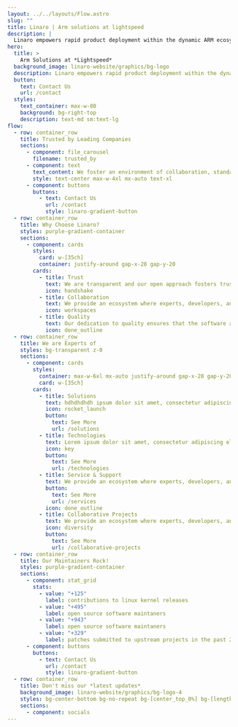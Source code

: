 ```yaml
---
layout: ../../layouts/Flow.astro
slug: ""
title: Linaro | Arm solutions at lightspeed
description: |
  Linaro empowers rapid product deployment within the dynamic ARM ecosystem. Our cutting-edge solutions and collaborative platform facilitate the swift development, testing, and delivery of ARM-based innovations, enabling businesses to stay ahead in today's competitive technology landscape.
hero:
  title: >
    Arm Solutions at *Lightspeed*
  background_image: linaro-website/graphics/bg-logo
  description: Linaro empowers rapid product deployment within the dynamic ARM ecosystem. Our cutting-edge solutions and collaborative platform facilitate the swift development, testing, and delivery of ARM-based innovations, enabling businesses to stay ahead in today's competitive technology landscape.
  button:
    text: Contact Us
    url: /contact
  styles:
    text_container: max-w-80
    background: bg-right-top
    description: text-md sm:text-lg
flow:
  - row: container_row
    title: Trusted by Leading Companies
    sections:
      - component: file_carousel
        filename: trusted_by
      - component: text
        text_content: We foster an environment of collaboration, standardization, and optimization to accelerate the deployment of Arm-based products and technologies.
        style: text-center max-w-4xl mx-auto text-xl
      - component: buttons
        buttons:
          - text: Contact Us
            url: /contact
            style: linaro-gradient-button
  - row: container_row
    title: Why Choose Linaro?
    styles: purple-gradient-container
    sections:
      - component: cards
        styles:
          card: w-[35ch]
          container: justify-around gap-x-28 gap-y-20
        cards:
          - title: Trust
            text: We are transparent and our open approach fosters trust among partners, developers, and the community. We build trust ensuring the reliability and credibility of Arm-based solutions.
            icon: handshake
          - title: Collaboration
            text: We provide an ecosystem where experts, developers, and businesses collaborate seamlessly, pooling their knowledge and skills to drive innovation in the Arm ecosystem. We ensure that the collective intelligence of the Arm community can be harnessed to create exceptional, cutting-edge solutions.
            icon: workspaces
          - title: Quality
            text: Our dedication to quality ensures that the software and tools we deliver to the Arm ecosystem are reliable, efficient, and of the highest standard. Our commitment to quality contributes to the success and trustworthiness of Arm-based technologies.
            icon: done_outline
  - row: container_row
    title: We are Experts of
    styles: bg-transparent z-0
    sections:
      - component: cards
        styles:
          container: max-w-6xl mx-auto justify-around gap-x-28 gap-y-20
          card: w-[35ch]
        cards:
          - title: Solutions
            text: hdhdhdhdh ipsum dolor sit amet, consectetur adipiscing elit, sed do eiusmod tempor incididunt ut labore et dolore magna aliqua. Ut enim ad minim veniam, quis nostrud exercitation ullamco laboris
            icon: rocket_launch
            button:
              text: See More
              url: /solutions
          - title: Technologies
            text: Lorem ipsum dolor sit amet, consectetur adipiscing elit, sed do eiusmod tempor incididunt ut labore et dolore magna aliqua. Ut enim ad minim veniam, quis nostrud exercitation ullamco laboris
            icon: key
            button:
              text: See More
              url: /technologies
          - title: Service & Support
            text: We provide an ecosystem where experts, developers, and businesses collaborate seamlessly, pooling their knowledge and skills to drive innovation in the Arm ecosystem. We ensure that the collective intelligence of the Arm community can be harnessed to create exceptional, cutting-edge solutions.
            button:
              text: See More
              url: /services
            icon: done_outline
          - title: Collaborative Projects
            text: We provide an ecosystem where experts, developers, and businesses collaborate seamlessly, pooling their knowledge and skills to drive innovation in the Arm ecosystem. We ensure that the collective intelligence of the Arm community can be harnessed to create exceptional, cutting-edge solutions.
            icon: diversity
            button:
              text: See More
              url: /collaborative-projects
  - row: container_row
    title: Our Maintainers Rock!
    styles: purple-gradient-container
    sections:
      - component: stat_grid
        stats:
          - value: "+125"
            label: contributions to linux kernel releases
          - value: "+495"
            label: open source software maintaners
          - value: "+943"
            label: open source software maintaners
          - value: "+329"
            label: patches submitted to upstream projects in the past 2 years
      - component: buttons
        buttons:
          - text: Contact Us
            url: /contact
            style: linaro-gradient-button
  - row: container_row
    title: Don't miss our *latest updates*
    background_image: linaro-website/graphics/bg-logo-4
    styles: bg-center-bottom bg-no-repeat bg-[center_top_0%] bg-[length:200%] md:bg-[length:150%] lg:bg-[length:100%] xl:bg-[length:90%] pb-[8rem] mb-[-8rem]
    sections:
      - component: socials
---
```

